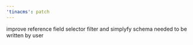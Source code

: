 ```yaml
---
'tinacms': patch
---
```


improve reference field selector filter and simplyfy schema needed to be written by user
